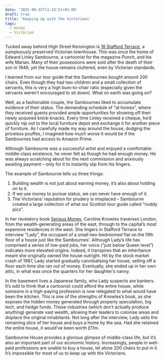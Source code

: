 ```yaml
---
date: '2025-08-15T11:28:51+01:00'
draft: true
title: 'Keeping Up with the Victorians'
tags:
  - money
  - Victorian
---
```


Tucked away behind High Street Kensington is [18 Stafford Terrace](https://www.rbkc.gov.uk/museums/sambourne-house), a sumptuously preserved Victorian townhouse. This was once the home of Edward Linley Sambourne, a cartoonist for the magazine _Punch_, and his wife Marian. Many of their possessions were sold after the death of their son in 1946, yet the house remains cluttered, even by Victorian standards.

I learned from our tour guide that the Sambournes bought around 200 chairs. Even though they had two children and a small collection of servants, this is very a high bum-to-chair ratio (especially given the servants weren’t encouraged to sit down). What on earth was going on?

Well, as a fashionable couple, the Sambournes liked to accumulate evidence of their status. The demanding schedule of “at homes”, where they received guests provided ample opportunities for showing off their newly acquired knick-knacks. Every time Linley received a cheque, he’d quickly nip out to the local furniture depot and exchange it for another piece of furniture. As I carefully made my way around the house, dodging the priceless pouffes, I imagined how much worse it would be if the Sambournes had access to Amazon Prime.

Although Sambourne was a successful artist and enjoyed a comfortable middle-class existence, he never felt as though he had enough money. He was always scratching about for the next commission and anxiously awaiting payment – only for it to instantly slip from his fingers.

The example of Sambourne tells us three things:

1. Building wealth is not just about earning money, it’s also about holding on to it.
2. If we use money to pursue status, we can never have enough of it.
3. The Victorians’ reputation for prudery is misplaced – Sambourne created a large collection of what our Scottish tour guide called “nuddy pics”.

In her revelatory book [Serious Money](https://uk.bookshop.org/a/2760/9780141994376), Caroline Knowles traverses London, from the wealth-generating areas of the east, through to the capital’s most expensive residences in the west. She lingers in Stafford Terrace to interview “Lady”, the occupant of a small two-bedroomed flat on the fifth floor of a house just like the Sambournes’. Although Lady’s life has comprised a series of low-paid jobs, her voice (“just below Queen level”) indicates more elevated origins. Indeed, it transpires that an inheritance meant she originally owned the house outright. Hit by the stock market crash of 1987, Lady started gradually cannibalising her house, selling off a floor each time she ran out of money. Eventually, she ended up in her own attic, in what was once the quarters for her daughter’s nanny.

In the basement lives a Japanese family, who Lady suspects are bankers. It’s odd to think that a cartoonist could afford the entire house, while someone in a high-paying profession is now relegated to what would have been the kitchen. This is one of the strengths of Knowles’s book, as she exposes the hidden money generated through property speculation, big tech, and hedge funds. These industries (which don’t actually produce anything) generate vast wealth, allowing their leaders to colonise areas and displace the original inhabitants. Not long after the interview, Lady sells the remaining slice of her house and buys a home by the sea. Had she retained the entire house, it would’ve been worth £11m.

Sambourne House provides a glorious glimpse of middle-class life, but it’s also an important part of our economic history. Increasingly, people in well-paid professions are unable to buy a house, let alone 200 chairs to put in it. It’s impossible for most of us to keep up with the Victorians.